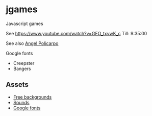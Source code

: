 # jgames
Javascript games

See https://www.youtube.com/watch?v=GFO_txvwK_c 
Till: 9:35:00

See also [Angel Policarpo](https://github.com/AngelPolicarpo/FCC-GameDev-Course)

Google fonts
- Creepster
- Bangers

## Assets
- [Free backgrounds](https://bevouliin.com/category/free_game_asset/)
- [Sounds](https://opengameart.org)
- [Google fonts](https://fonts.google.com)